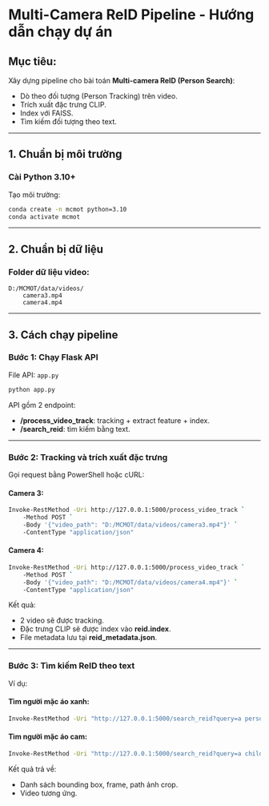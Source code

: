 # Multi-Camera ReID Pipeline - Hướng dẫn chạy dự án

## Mục tiêu:

Xây dựng pipeline cho bài toán **Multi-camera ReID (Person Search)**:

- Dò theo đối tượng (Person Tracking) trên video.
- Trích xuất đặc trưng CLIP.
- Index với FAISS.
- Tìm kiếm đối tượng theo text.

---

## **1. Chuẩn bị môi trường**

### **Cài Python 3.10+**

Tạo môi trường:

```bash
conda create -n mcmot python=3.10
conda activate mcmot
```

---

## **2. Chuẩn bị dữ liệu**

### **Folder dữ liệu video:**

```
D:/MCMOT/data/videos/
    camera3.mp4
    camera4.mp4
```

---

## **3. Cách chạy pipeline**

### **Bước 1: Chạy Flask API**

File API: `app.py`

```bash
python app.py
```

API gồm 2 endpoint:

- **/process\_video\_track**: tracking + extract feature + index.
- **/search\_reid**: tìm kiếm bằng text.

---

### **Bước 2: Tracking và trích xuất đặc trưng**

Gọi request bằng PowerShell hoặc cURL:

#### Camera 3:

```bash
Invoke-RestMethod -Uri http://127.0.0.1:5000/process_video_track `
    -Method POST `
    -Body '{"video_path": "D:/MCMOT/data/videos/camera3.mp4"}' `
    -ContentType "application/json"
```

#### Camera 4:

```bash
Invoke-RestMethod -Uri http://127.0.0.1:5000/process_video_track `
    -Method POST `
    -Body '{"video_path": "D:/MCMOT/data/videos/camera4.mp4"}' `
    -ContentType "application/json"
```

Kết quả:

- 2 video sẽ được tracking.
- Đặc trưng CLIP sẽ được index vào **reid.index**.
- File metadata lưu tại **reid\_metadata.json**.

---

### **Bước 3: Tìm kiếm ReID theo text**

Ví dụ:

#### Tìm người mặc áo xanh:

```bash
Invoke-RestMethod -Uri "http://127.0.0.1:5000/search_reid?query=a person with green shirt&k=5"
```

#### Tìm người mặc áo cam:

```bash
Invoke-RestMethod -Uri "http://127.0.0.1:5000/search_reid?query=a child with orange shirt&k=5"
```

Kết quả trả về:

- Danh sách bounding box, frame, path ảnh crop.
- Video tương ứng.


